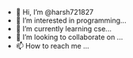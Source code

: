 - 👋 Hi, I’m @harsh721827
- 👀 I’m interested in programming...
- 🌱 I’m currently learning cse...
- 💞️ I’m looking to collaborate on ...
- 📫 How to reach me ...

<!---
harsh721827/harsh721827 is a ✨ special ✨ repository because its `README.md` (this file) appears on your GitHub profile.
You can click the Preview link to take a look at your changes.
--->

